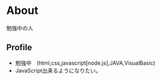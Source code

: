 # About
勉強中の人

## Profile
- 勉強中　(html,css,javascript[node.js],JAVA,VisualBasic)
- JavaScript出来るようになりたい。
